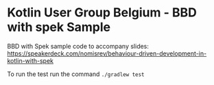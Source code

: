 # Kotlin User Group Belgium - BBD with spek Sample

BBD with Spek sample code to accompany slides: https://speakerdeck.com/nomisrev/behaviour-driven-development-in-kotlin-with-spek

To run the test run the command `./gradlew test`
